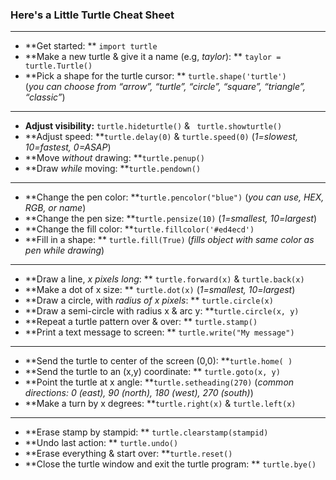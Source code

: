 ### Here's a Little Turtle Cheat Sheet
________________________________________________



-  **Get started: ** `import turtle`
-  **Make a new turtle & give it a name (e.g, _taylor_):  ** `taylor = turtle.Turtle()`
-  **Pick a shape for the turtle cursor: ** `turtle.shape('turtle')`   
  (_you can choose from  “arrow”, “turtle”, “circle”, “square”, “triangle”, “classic”_)
_____________________________________________________
-  **Adjust visibility:**  `turtle.hideturtle()` & ` turtle.showturtle()`
-  **Adjust speed:  **`turtle.delay(0)` & `turtle.speed(0)` (_1=slowest, 10=fastest, 0=ASAP_)
-  **Move _without_ drawing:  **`turtle.penup()`
-  **Draw _while_ moving:  **`turtle.pendown()`
_____________________________________________________
-  **Change the pen color: **`turtle.pencolor("blue")` (_you can use, HEX, RGB, or name_)
-  **Change the pen size: **`turtle.pensize(10)` (_1=smallest, 10=largest_)
-  **Change the fill color: **`turtle.fillcolor('#ed4ecd')`
-  **Fill in a shape:  ** `turtle.fill(True)` (_fills object with same color as pen while drawing_)
______________________________________________________
-  **Draw a line, _x pixels long_: ** `turtle.forward(x)` & `turtle.back(x)`
-  **Make a dot of x size: ** `turtle.dot(x)` (_1=smallest, 10=largest_)
-  **Draw a circle, with _radius of x pixels_: **  `turtle.circle(x)`
-  **Draw a semi-circle with radius x & arc y: **`turtle.circle(x, y)`  
-  **Repeat a turtle pattern over & over:  ** `turtle.stamp()`
-  **Print a text message to screen:  ** `turtle.write("My message")`
_______________________________________________________
-  **Send the turtle to center of the screen (0,0): **`turtle.home( )`
-  **Send the turtle to an (x,y) coordinate: ** `turtle.goto(x, y)`
-  **Point the turtle at x angle: **`turtle.setheading(270)`
   (_common directions: 0 (east), 90 (north), 180 (west), 270 (south)_)
-  **Make a turn by x degrees: **`turtle.right(x)` & `turtle.left(x)`
________________________________________________________
-  **Erase stamp by stampid:  ** `turtle.clearstamp(stampid)`
-  **Undo last action:  ** `turtle.undo()`
-  **Erase everything & start over:  **`turtle.reset()`
-  **Close the turtle window and exit the turtle program:  ** `turtle.bye()`